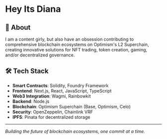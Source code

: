 # Hey Its Diana

## 👋 About

I am a content girly, but also have an obsession contributing to comprehensive blockchain ecosystems on Optimism's L2 Superchain, creating innovative solutions for NFT trading, token creation, gaming, and/or decentralized governance.

## 🛠️ Tech Stack

- **Smart Contracts**: Solidity, Foundry Framework
- **Frontend**: Next.js, React, JavaScript, TypeScript
- **Web3 Integration**: Wagmi, Rainbowkit
- **Backend**: Node.js
- **Blockchain**: Optimism Superchain (Base, Optimism, Celo)
- **Security**: OpenZeppelin, Chainlink VRF
- **IPFS**: Pinata for decentralized storage
---

*Building the future of blockchain ecosystems, one commit at a time.*
